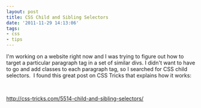 ```yaml
---
layout: post
title: CSS Child and Sibling Selectors
date: '2011-11-29 14:13:06'
tags:
- css
- tips
---
```


I'm working on a website right now and I was trying to figure out how to target a particular paragraph tag in a set of similar divs. I didn't want to have to go and add classes to each paragraph tag, so I searched for CSS child selectors.  I found this great post on CSS Tricks that explains how it works:

&nbsp;

<a href="http://css-tricks.com/5514-child-and-sibling-selectors/">http://css-tricks.com/5514-child-and-sibling-selectors/</a>